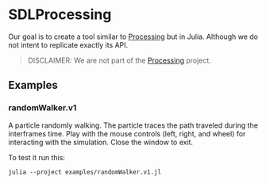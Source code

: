# SDLProcessing

<!-- [![CI](https://github.com/Entropy2D/SDLProcessing.jl/actions/workflows/CI.yml/badge.svg)](https://github.com/Entropy2D/SDLProcessing.jl/actions/workflows/CI.yml) -->
<!-- TODO: Make CODECOV work -->
<!-- [![Coverage](https://codecov.io/gh/Entropy2D/SDLProcessing.jl/branch/main/graph/badge.svg)](https://codecov.io/gh/Entropy2D/SDLProcessing.jl) -->

Our goal is to create a tool similar to [Processing](https://processing.org) but in Julia. Although we do not intent to replicate exactly its API.

> DISCLAIMER: We are not part of the [Processing](https://processing.org) project.

## Examples

### randomWalker.v1

A particle randomly walking. The particle traces the path traveled during the interframes time. Play with the mouse controls (left, right, and wheel) for interacting with the simulation.
Close the window to exit.

To test it run this:
```batch
julia --project examples/randomWalker.v1.jl
```
